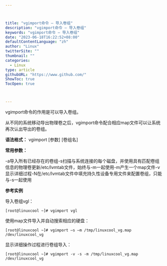 ```yaml
---



title: "vgimport命令 – 导入卷组"
description: "vgimport命令 – 导入卷组"
keywords: "vgimport命令 – 导入卷组"
date: "2023-06-18T16:22:52+08:00"
defaultContentLanguage: "zh"
author: "Linux"
twitterSite: ""
thumbnail: ""
categories:
  - Linux
type: article
githubURL: "https://www.github.com/"
ShowToc: true
TocOpen: true



---
```


vgimport命令的作用是可以导入卷组。

从不同的系统移动导出物理卷之后，vgimport命令配合相应map文件可以让系统再次认出导出的卷组。

**语法格式：** vgimport [参数] [卷组名]

**常用参数：**

-a导入所有已经存在的卷组-s扫描与系统连接的每个磁盘，并使用具有匹配卷组信息的物理卷更新/etc/lvmtab文件，始终与-m一起使用-m产生一个map文件-v显示详细过程-N在/etc/lvmtab文件中填充持久性设备专用文件来配置卷组，只能与-s一起使用

**参考实例**

导入卷组vgl：

```
[root@linuxcool ~]# vgimport vgl
```

使用map文件导入并自动搜索相应的硬盘：

```
[root@linuxcool ~]# vgimport –s –m /tmp/linuxcool_vg.map /dev/linuxcool_vg
```

显示详细操作过程进行卷组导入：

```
[root@linuxcool ~]# vgimport -v -s -m /tmp/linuxcool_vg.map /dev/linuxcool_vg
```